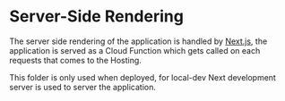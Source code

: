 # Server-Side Rendering

The server side rendering of the application is handled by [Next.js](https://nextjs.org/), the application is served as a Cloud Function which gets called on each requests that comes to the Hosting.

This folder is only used when deployed, for local-dev Next development server is used to server the application.